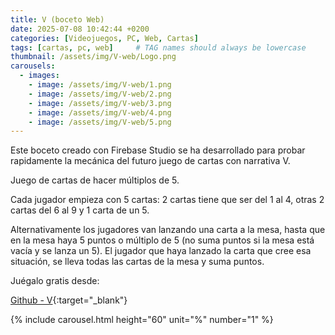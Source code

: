 ```yaml
---
title: V (boceto Web)
date: 2025-07-08 10:42:44 +0200
categories: [Videojuegos, PC, Web, Cartas]
tags: [cartas, pc, web]     # TAG names should always be lowercase
thumbnail: /assets/img/V-web/Logo.png
carousels:  
  - images:
    - image: /assets/img/V-web/1.png
    - image: /assets/img/V-web/2.png
    - image: /assets/img/V-web/3.png
    - image: /assets/img/V-web/4.png
    - image: /assets/img/V-web/5.png
---
```

Este boceto creado con Firebase Studio se ha desarrollado para probar rapidamente la mecánica del futuro juego de cartas con narrativa V.

Juego de cartas de hacer múltiplos de 5. 

Cada jugador empieza con 5 cartas: 2 cartas tiene que ser del 1 al 4, otras 2 cartas del 6 al 9 y 1 carta de un 5.

Alternativamente los jugadores van lanzando una carta a la mesa, hasta que en la mesa haya 5 puntos o múltiplo de 5 (no suma puntos si la mesa está vacía y se lanza un 5). El jugador que haya lanzado la carta que cree esa situación, se lleva todas las cartas de la mesa y suma puntos.

Juégalo gratis desde: 

[Github - V](https://silvicgames.github.io/V-web/ "V"){:target="_blank"}

{% include carousel.html height="60" unit="%" number="1" %}
